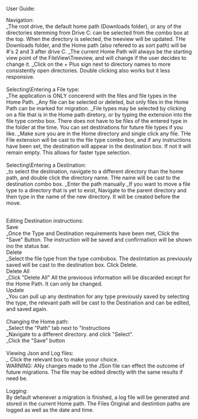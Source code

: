 

User Guide:

Navigation:<br>
  _The root drive, the default home path (Downloads folder), or any of the directories stemming from
  Drive C: can be selected from the combo box at the top. When the directory is selected, the treeview will
  be updated. THe Downloads folder, and the Home path (also refered to as sort path) will be #'s 2 and 3
  after drive C.
  _The current Home Path will always be the starting view point of the FileView\Treeview, and will change
  if the user decides to change it.
  _Click on the + Plus sign next to directory names to more consistently open directories. Double clicking
  also works but it less responsive.<br>
<br>
Selecting\Entering a File type:<br>
  _The application is ONLY concerend with the files and file types in the Home Path. 
  _Any file can be selected or deleted, but only files in the Home Path can be marked for migration.
  _File types may be selected by clicking on a file that is in the Home path diretory,
  or by typing the extension into the file type combo box. There does not have to be files of the
  entered type in the folder at the time. You can set destinations for future file types if you like.
  _Make sure you are in the Home directory and single click any file. THe File extension will be cast
  to the file type combo box, and if any instructions have been set, the destination will appear
  in the destination box. If not it will remain empty. This allows for faster type selection.<br>
  <br>
Selecting\Entering a Destination:<br>
  _to select the destination, navigate to a different directory than the home path, and double click
  the directory name. THe name will be cast to the destination combo box.
  _Enter the path manually
  _If you want to move a file type to a directory that is yet to exist, Navigate to the parent directory
  and then type in the name of the new directory. It will be created before the move.<br>
<br>

Editing Destination instructions:<br>
   Save<br>
    _Once the Type and Destination requirements have been met, Click the "Save" Button. The instruction will be 
    saved and confirmatiion will be shown ino the status bar.<br>
  Delete <br>
    _Select the file type from the type combobox. The destintation as previously saved will be cast to the destination
    box. Click Delete.<br>
  Delete All<br>
    _Click "Delete All" All the previoous information will be discarded except for the Home Path. It can only be changed.<br>
  Update<br>
    _You can pull up any destination for any type previously saved by selecting the type, the relevant path will be cast to the
    Destination and can be edited, and saved again.<br>
<br>
Changing the Home path:<br>
  _Select the "Path" tab next to "Instructions<br>
  _Navigate to a different directory. and click "Select".<br>
  _Click the "Save" button<br>
<br>
Viewing Json and Log files:<br>
  _ Click the relevant box to make yoour choice.<br>
  WARNING: ANy changes made to the JSon file can effect the outcome of future migrations. The file may be 
  edited directly with the same results if need be.  
<br>
Logging:<br>
  By default whenever a migration is finished, a log file will be generated and stored in the current
  Home path. The Files Original and destintion paths are logged as well as the date and time.
